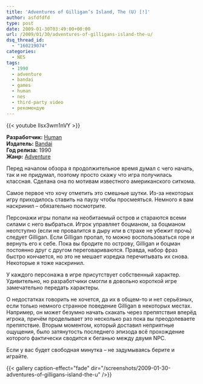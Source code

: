 ```yaml
---
title: 'Adventures of Gilligan’s Island, The (U) [!]'
author: asfdfdfd
type: post
date: 2009-01-30T03:49:00+00:00
url: /2009/01/30/adventures-of-gilligans-island-the-u/
dsq_thread_id:
  - "160219074"
categories:
  - NES
tags:
  - 1990
  - adventure
  - bandai
  - games
  - human
  - nes
  - third-party video
  - рекомендую 
---
```

{{< youtube Ilsx3wm1nVY >}}

**Разработчик:** [Human][1]  
**Издатель:** [Bandai][2]  
**Год релиза:** 1990  
**Жанр:** [Adventure][3] 

Перед началом обзора я продолжительное время думал с чего начать, так и не придумал, поэтому просто скажу что игра получилась классная. Сделана она по мотивам известного американского ситкома.

Самое первое что хочу отметить это смешные шутки. Из-за некоторых игру приходилось ставить на паузу чтобы просмеяться. Немного я вам наскринил – обязательно посмотрите.

<!--more-->

Персонажи игры попали на необитаемый остров и стараются всеми силами с него выбраться. Игрок управляет боцманом, за боцманом неотступно (если не провалится в дыру или в страхе не убежит прочь) следует Gilligan. Если Gilligan пропал, то можно воспользоваться rope и вернуть его к себе. Пока вы бродите по острову, Gilligan и боцман постоянно друг с другом переговариваются. Правда, набор фраз быстро кончается, но это не мешает изредка перечитывать их снова. Некоторые я тоже наскринил.

У каждого персонажа в игре присутствует собственный характер. Удивительно, но разработчики смогли в довольно короткой игре замечательно передать характеры. 

О недостатках говорить не хочется, да их в общем-то и нет серьёзных, если только немного странное поведение Gilligan в некоторых местах. Например, он может безумно начать скакать через препятствия вперёд игрока, причём проделывает это несколько раз пока вы преодолеваете препятствие. Вторым моментом, который доставил неприятные ощущения, было затянутость последнего эпизода всё прохождение которого фактически сводится к беганью между двумя NPC.

Если у вас будет свободная минутка – не задумываясь берите и играйте.

{{< gallery caption-effect="fade" dir="/screenshots/2009-01-30-adventures-of-gilligans-island-the-u" />}}

 [1]: http://en.wikipedia.org/wiki/Human_Entertainment
 [2]: http://en.wikipedia.org/wiki/Bandai
 [3]: http://en.wikipedia.org/wiki/Adventure_game
 [4]: http://en.wikipedia.org/wiki/Games_considered_the_worst_ever
